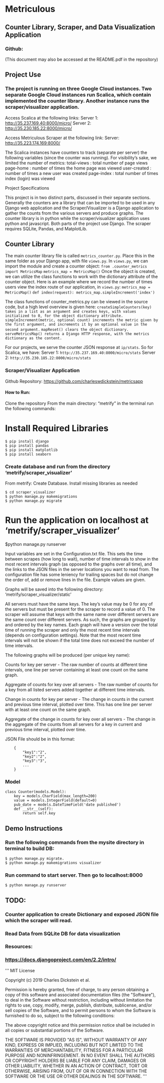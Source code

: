 # Metriculous
## Counter Library, Scraper, and Data Visualization Application
### Github: 
(This document may also be accessed at the README.pdf in the repository)

## Project Use

### The project is running on three Google Cloud instances. Two separate Google Cloud instances run Scalica, which contain implemented the counter library. Another instance runs the scraper/visualizer application. 

Access Scalica at the following links:
Server 1: http://35.237.169.40:8000/micro/
Server 2: http://35.230.185.22:8000/micro/

Access Metriculous Scraper at the following link:
Server: http://35.223.174.169:8000/

The Scalica instances have counters to track (separate per server) the following variables (since the counter was running). For visibility’s sake, we limited the number of metrics:
total-views : total number of page views
page-home : number of times the home page was viewed
user-created : number of times a new user was created
page-index : total number of times index (login) was viewed

Project Specifications

This project is in two distinct parts, discussed in their separate sections. Generally the counters are a library that can be imported to be used in any Django web application and the Scraper/Visualizer is a Django application to gather the counts from the various servers and produce graphs. The counter library is in python while the scraper/visualizer application uses python and javascript. Both parts of the project use Django. The scraper requires SQLite, Pandas, and MatplotLib.



## Counter Library

The main counter library file is called `metrics_counter.py`. Place this in the same folder as your Django app, with file `views.py`. In `views.py`, we can import the module and create a counter object:
	`from .counter_metrics import MetricsMap`
	`metrics_map = MetricsMap()`
Once the object is created, we can utilize the class functions to work with the dictionary attribute of the counter object. Here is an example where we record the number of times users view the index route of our application, in `views.py`:
	`metrics_map = MetricsMap()`
	`def index(request):
	    metrics_map.simpleIncrement('index')`

The class functions of counter_metrics.py can be viewed in the source code, but a high level overview is given here:
` createSimpleCounters(key) takes in a list as an argument and creates keys, with values initialized to 0, for the object dictionary attribute. `
` simpleIncrement(metric, optional count) increments the metric given by the first argument, and increments it by an optional value in the second argument. `
` mapReset() clears the object dictionary. `
` serveMetricsMap() returns a Django HTTP response, with the metrics dictionary as the content.`

For our projects, we serve the counter JSON response at `ip/stats`. So for Scalica, we have:
 Server 1: ` http://35.237.169.40:8000/micro/stats `
 Server 2: ` http://35.230.185.22:8000/micro/stats `
	

### Scraper/Visualizer Application

Github Repository: https://github.com/charleswdickstein/metricsapp

#### How to Run:
Clone the repository
From the main directory: “metrify” in the terminal run the following commands:
# Install Required Libraries
```
$ pip install django
$ pip install pandas
$ pip install matplotlib
$ pip install seaborn
```
### Create database and run from the directory ‘metrify/scraper_visualizer’
From metrify:
Create Database. Install missing libraries as needed 
```
$ cd scraper_visualizer
$ python manage.py makemigrations
$ python manage.py migrate
```
# Run the application on localhost at ‘metrify/scraper_visualizer’
$python manage.py runserver

Input variables are set in the Configuration.txt file. This sets the time between scrapes (how long to wait), number of time intervals to show in the most recent intervals graph (as opposed to the graphs over all time), and the links to the JSON files in the server locations you want to read from. The configuration file has some leniency for trailing spaces but do not change the order of, add or remove lines in the file. Example values are given.

Graphs will be saved into the following directory: ‘metrify/scraper_visualizer/static’

All servers must have the same keys. The key’s value may be 0 for any of the servers but must be present for the scraper to record a value of 0. The scraper will assume that keys with the same name over different servers are the same count over different servers. As such, the graphs are grouped by and ordered by the key names. Each graph will have a version over the total time of running the scraper and only the most recent time intervals (depends on configuration settings). Note that the most recent time intervals will not be shown if the total time does not exceed the number of time intervals. 


The following graphs will be produced (per unique key name):

Counts for key per server - The raw number of counts at different time intervals, one line per server containing at least one count on the same graph.

Aggregate of counts for key over all servers - The raw number of counts for a key from all listed servers added together at different time intervals.

Change in counts for key per server - The change in counts in the current and previous time interval, plotted over time. This has one line per server with at least one count on the same graph.

Aggregate of the change in counts for key over all servers - The change in the aggregate of the counts from all servers for a key in current and previous time interval, plotted over time.

JSON File should be in this format:
```
	{
		"key1":"2",
		"key2":"2",
		"key3":"3",
		...
	}

```
### Model
```
class Counter(models.Model):
    key = models.CharField(max_length=200)
    value = models.IntegerField(default=0)
    pub_date = models.DateTimeField('date published')
    def __str__(self):
        return self.key
```
## Demo Instructions
### Run the following commands from the mysite directory in terminal to build DB:
```
$ python manage.py migrate.  
$ python manage.py makemigrations visualizer
```
### Run command to start server. Then go to localhost:8000
```
$ python manage.py runserver
 ```

## TODO:
### Counter application to create Dictionary and exposed JSON file which the scraper will read. 
### Read Data from SQLite DB for data visualization

### Resources:
### https://docs.djangoproject.com/en/2.2/intro/

'''
MIT License

Copyright (c) 2019 Charles Dickstein et al.

Permission is hereby granted, free of charge, to any person obtaining a copy
of this software and associated documentation files (the "Software"), to deal
in the Software without restriction, including without limitation the rights
to use, copy, modify, merge, publish, distribute, sublicense, and/or sell
copies of the Software, and to permit persons to whom the Software is
furnished to do so, subject to the following conditions:

The above copyright notice and this permission notice shall be included in all
copies or substantial portions of the Software.

THE SOFTWARE IS PROVIDED "AS IS", WITHOUT WARRANTY OF ANY KIND, EXPRESS OR
IMPLIED, INCLUDING BUT NOT LIMITED TO THE WARRANTIES OF MERCHANTABILITY,
FITNESS FOR A PARTICULAR PURPOSE AND NONINFRINGEMENT. IN NO EVENT SHALL THE
AUTHORS OR COPYRIGHT HOLDERS BE LIABLE FOR ANY CLAIM, DAMAGES OR OTHER
LIABILITY, WHETHER IN AN ACTION OF CONTRACT, TORT OR OTHERWISE, ARISING FROM,
OUT OF OR IN CONNECTION WITH THE SOFTWARE OR THE USE OR OTHER DEALINGS IN THE
SOFTWARE.
'''